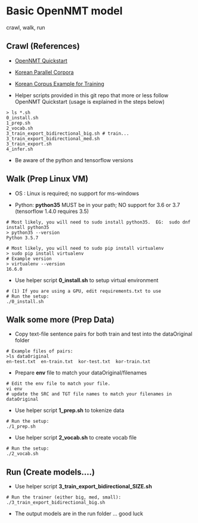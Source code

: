 # **Basic OpenNMT model**
crawl, walk, run

## **Crawl** (References)

* [OpenNMT Quickstart](http://opennmt.net/OpenNMT-tf/quickstart.html)

* [Korean Parallel Corpora](https://github.com/jungyeul/korean-parallel-corpora)

* [Korean Corpus Example for Training](https://github.com/jungyeul/korean-parallel-corpora/blob/master/korean-english-news-v1/korean-english-park.train.tar.gz)

* Helper scripts provided in this git repo that more or less follow OpenNMT Quickstart (usage is explained in the steps below)
```
> ls *.sh
0_install.sh
1_prep.sh
2_vocab.sh
3_train_export_bidirectional_big.sh # train... 
3_train_export_bidirectional_med.sh
3_train_export.sh
4_infer.sh
```

* Be aware of the python and tensorflow versions


## **Walk** (Prep Linux VM)

* OS    :  Linux is required; no support for ms-windows

* Python:  **python35** MUST be in your path; NO support for 3.6 or 3.7 (tensorflow 1.4.0 requires 3.5)
```
# Most likely, you will need to sudo install python35.  EG:  sudo dnf install python35 
> python35 --version
Python 3.5.7

# Most likely, you will need to sudo pip install virtualenv
> sudo pip install virtualenv
# Example version
> virtualenv --version
16.6.0
```

* Use helper script **0_install.sh** to setup virtual environment
```
# (1) If you are using a GPU, edit requirements.txt to use
# Run the setup:
./0_install.sh
```

## **Walk some more** (Prep Data)

* Copy text-file sentence pairs for both train and test into the dataOriginal folder
```
# Example files of pairs:
>ls dataOriginal
en-test.txt  en-train.txt  kor-test.txt  kor-train.txt
```

* Prepare **env** file to match your dataOriginal/filenames
```
# Edit the env file to match your file. 
vi env 
# update the SRC and TGT file names to match your filenames in dataOriginal
```

* Use helper script **1_prep.sh** to tokenize data
```
# Run the setup:
./1_prep.sh
```

* Use helper script **2_vocab.sh** to create vocab file
```
# Run the setup:
./2_vocab.sh
```

## **Run** (Create models....)
* Use helper script **3_train_export_bidirectional_SIZE.sh**
```
# Run the trainer (either big, med, small):
./3_train_export_bidirectional_big.sh
```

* The output models are in the run folder ... good luck
